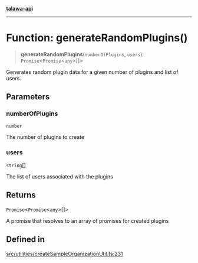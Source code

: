 [**talawa-api**](../../../README.md)

***

# Function: generateRandomPlugins()

> **generateRandomPlugins**(`numberOfPlugins`, `users`): `Promise`\<`Promise`\<`any`\>[]\>

Generates random plugin data for a given number of plugins and list of users.

## Parameters

### numberOfPlugins

`number`

The number of plugins to create

### users

`string`[]

The list of users associated with the plugins

## Returns

`Promise`\<`Promise`\<`any`\>[]\>

A promise that resolves to an array of promises for created plugins

## Defined in

[src/utilities/createSampleOrganizationUtil.ts:231](https://github.com/Suyash878/talawa-api/blob/095e6964ce2a06c1c30d1acf81b6162203f1db91/src/utilities/createSampleOrganizationUtil.ts#L231)
